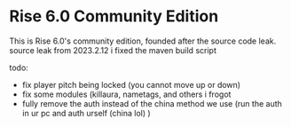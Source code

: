 # Rise 6.0 Community Edition
This is Rise 6.0's community edition, founded after the source code leak.
source leak from 2023.2.12
i fixed the maven build script

todo:
- fix player pitch being locked (you cannot move up or down)
- fix some modules (killaura, nametags, and others i frogot
- fully remove the auth instead of the china method we use (run the auth in ur pc and auth urself (china lol) )
